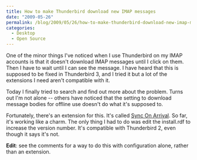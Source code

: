 ```yaml
---
title: How to make Thunderbird download new IMAP messages
date: "2009-05-26"
permalink: /blog/2009/05/26/how-to-make-thunderbird-download-new-imap-messages/
categories:
  - Desktop
  - Open Source
---
```

One of the minor things I've noticed when I use Thunderbird on my IMAP accounts is that it doesn't download IMAP messages until I click on them. Then I have to wait until I can see the message. I have heard that this is supposed to be fixed in Thunderbird 3, and I tried it but a lot of the extensions I need aren't compatible with it.

Today I finally tried to search and find out more about the problem. Turns out I'm not alone -- others have noticed that the setting to download message bodies for offline use doesn't do what it's supposed to.

Fortunately, there's an extension for this. It's called [Sync On Arrival][1]. So far, it's working like a charm. The only thing I had to do was edit the install.rdf to increase the version number. It's compatible with Thunderbird 2, even though it says it's not.

**Edit**: see the comments for a way to do this with configuration alone, rather than an extension.

 [1]: https://addons.mozilla.org/en-US/thunderbird/addon/1396
